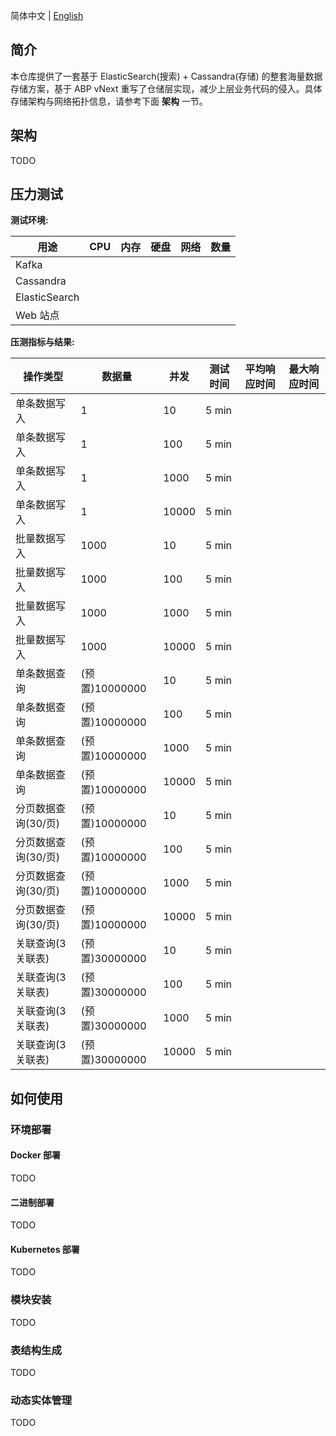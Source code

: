 简体中文 | [English](./README_en.md)

## 简介

本仓库提供了一套基于 ElasticSearch(搜索) + Cassandra(存储) 的整套海量数据存储方案，基于 ABP vNext 重写了仓储层实现，减少上层业务代码的侵入。具体存储架构与网络拓扑信息，请参考下面 **架构** 一节。

## 架构

TODO

## 压力测试

**测试环境:**

| 用途          | CPU  | 内存 | 硬盘 | 网络 | 数量 |
| ------------- | ---- | ---- | ---- | ---- | ---- |
| Kafka         |      |      |      |      |      |
| Cassandra     |      |      |      |      |      |
| ElasticSearch |      |      |      |      |      |
| Web 站点      |      |      |      |      |      |

**压测指标与结果:**

| 操作类型            | 数据量         | 并发  | 测试时间 | 平均响应时间 | 最大响应时间 |
| ------------------- | -------------- | ----- | -------- | ------------ | ------------ |
| 单条数据写入        | 1              | 10    | 5 min    |              |              |
| 单条数据写入        | 1              | 100   | 5 min    |              |              |
| 单条数据写入        | 1              | 1000  | 5 min    |              |              |
| 单条数据写入        | 1              | 10000 | 5 min    |              |              |
| 批量数据写入        | 1000           | 10    | 5 min    |              |              |
| 批量数据写入        | 1000           | 100   | 5 min    |              |              |
| 批量数据写入        | 1000           | 1000  | 5 min    |              |              |
| 批量数据写入        | 1000           | 10000 | 5 min    |              |              |
| 单条数据查询        | (预置)10000000 | 10    | 5 min    |              |              |
| 单条数据查询        | (预置)10000000 | 100   | 5 min    |              |              |
| 单条数据查询        | (预置)10000000 | 1000  | 5 min    |              |              |
| 单条数据查询        | (预置)10000000 | 10000 | 5 min    |              |              |
| 分页数据查询(30/页) | (预置)10000000 | 10    | 5 min    |              |              |
| 分页数据查询(30/页) | (预置)10000000 | 100   | 5 min    |              |              |
| 分页数据查询(30/页) | (预置)10000000 | 1000  | 5 min    |              |              |
| 分页数据查询(30/页) | (预置)10000000 | 10000 | 5 min    |              |              |
| 关联查询(3 关联表)  | (预置)30000000 | 10    | 5 min    |              |              |
| 关联查询(3 关联表)  | (预置)30000000 | 100   | 5 min    |              |              |
| 关联查询(3 关联表)  | (预置)30000000 | 1000  | 5 min    |              |              |
| 关联查询(3 关联表)  | (预置)30000000 | 10000 | 5 min    |              |              |

## 如何使用

### 环境部署

#### Docker 部署

TODO

#### 二进制部署

TODO

#### Kubernetes 部署

TODO

### 模块安装

TODO

### 表结构生成

TODO

### 动态实体管理

TODO
